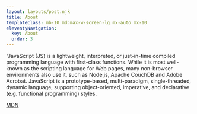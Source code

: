 ```yaml
---
layout: layouts/post.njk
title: About
templateClass: mb-10 md:max-w-screen-lg mx-auto mx-10
eleventyNavigation:
  key: About
  order: 3
---
```


<p class="p-8 border rounded-md bg-grey-200 text-xl sm:text-2xl font-mono italic"><span class="text-6xl text-grey-500 font-bold">&ldquo;</span>JavaScript (JS) is a lightweight, interpreted, or just-in-time compiled programming language with first-class functions. While it is most well-known as the scripting language for Web pages, many non-browser environments also use it, such as Node.js, Apache CouchDB and Adobe Acrobat. JavaScript is a prototype-based, multi-paradigm, single-threaded, dynamic language, supporting object-oriented, imperative, and declarative (e.g. functional programming) styles.</p>
<p class="text-right font-semibold"><a href="https://developer.mozilla.org/en-US/docs/Web/javascript" target="_blank">MDN</a><p>
